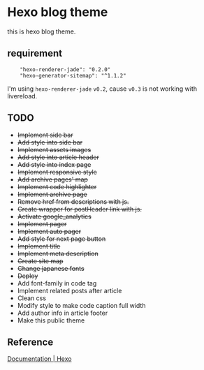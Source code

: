 # Hexo blog theme
this is hexo blog theme.

## requirement

```
    "hexo-renderer-jade": "0.2.0"
    "hexo-generator-sitemap": "^1.1.2"
```

I'm using `hexo-renderer-jade` `v0.2`, cause `v0.3` is not working with livereload.

## TODO
* ~~Implement side bar~~
* ~~Add style into side bar~~
* ~~Implement assets images~~
* ~~Add style into article header~~
* ~~Add style into index page~~
* ~~Implement responsive style~~
* ~~Add archive pages' map~~
* ~~Implement code highlighter~~
* ~~Implement archive page~~
* ~~Remove href from descriptions with js.~~
* ~~Create wrapper for postHeader link with js.~~
* ~~Activate google_analytics~~
* ~~Implement pager~~
* ~~Implement auto pager~~
* ~~Add style for next page button~~
* ~~Implement title~~
* ~~Implement meta description~~
* ~~Create site map~~
* ~~Change japanese fonts~~
* ~~Deploy~~
* Add font-family in code tag
* Implement related posts after article
* Clean css
* Modify style to make code caption full width
* Add author info in article footer
* Make this public theme

## Reference
[Documentation | Hexo](https://hexo.io/docs/)
